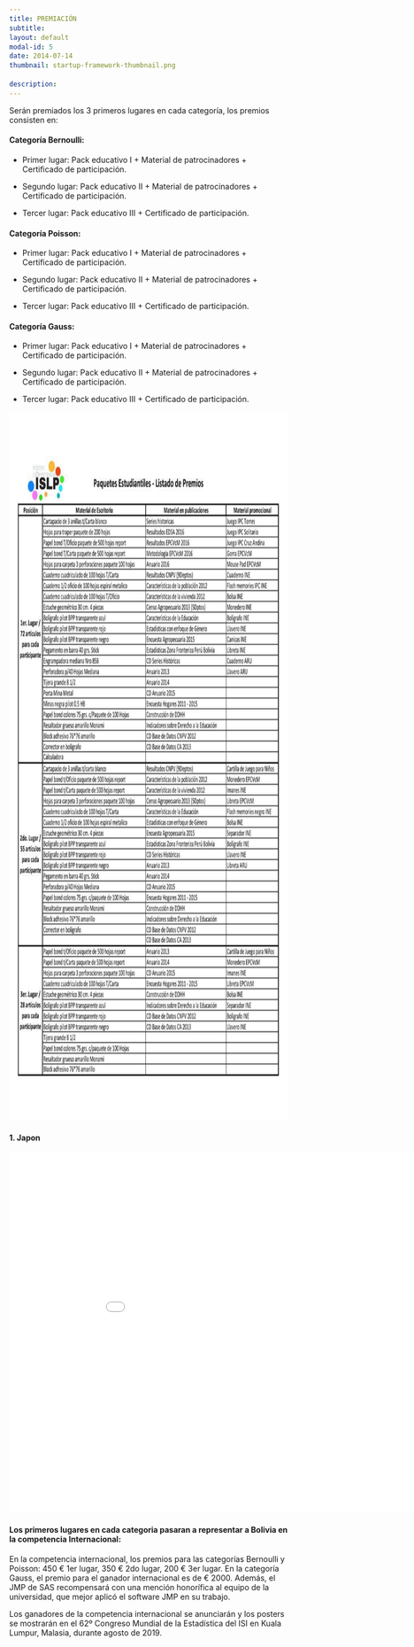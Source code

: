 ```yaml
---
title: PREMIACIÓN
subtitle: 
layout: default
modal-id: 5
date: 2014-07-14
thumbnail: startup-framework-thumbnail.png

description: 
---
```


			
Serán premiados los 3 primeros lugares en cada categoría, los premios consisten en:

<h4>Categoría Bernoulli:</h4>

- Primer lugar: Pack educativo I + Material de patrocinadores + Certificado de participación.

- Segundo lugar: Pack educativo II + Material de patrocinadores + Certificado de participación.

- Tercer lugar: Pack educativo III + Certificado de participación.

<h4> Categoría Poisson:</h4>

- Primer lugar: Pack educativo I + Material de patrocinadores + Certificado de participación.

- Segundo lugar: Pack educativo II + Material de patrocinadores + Certificado de participación.

- Tercer lugar: Pack educativo III + Certificado de participación.

<h4>Categoría Gauss:</h4>

- Primer lugar: Pack educativo I + Material de patrocinadores + Certificado de participación.

- Segundo lugar: Pack educativo II + Material de patrocinadores + Certificado de participación.

- Tercer lugar: Pack educativo III + Certificado de participación.

 <div class="col-md-12">
                    <img class="img-rounded img-responsibe" src="img/Premio.jpg" alt="" width="989" height="1280">
                    <h4 class="service-heading">1. Japon</h4>
                </div>

<embed src="img/Premios.pdf" width="950" height="650">


<h4> Los primeros lugares en cada categoria pasaran a representar a Bolivia en la competencia Internacional: </h4>

En la competencia internacional, los premios para las categorías Bernoulli y Poisson: 450 € 1er lugar, 350 € 2do lugar, 200 € 3er lugar. En la categoría Gauss, el premio para el ganador internacional es de € 2000. Además, el JMP de SAS recompensará con una mención honorífica al equipo de la universidad, que mejor aplicó el software JMP en su trabajo.

Los ganadores de la competencia internacional se anunciarán y los posters se mostrarán en el 62º Congreso Mundial de la Estadística del ISI en Kuala Lumpur, Malasia, durante agosto de 2019.